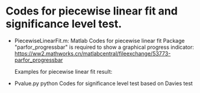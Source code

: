 # Codes for piecewise linear fit and significance level test.

- PiecewiseLinearFit.m: Matlab Codes for piecewise linear fit
Package "parfor_progressbar" is required to show a graphical progress indicator: https://ww2.mathworks.cn/matlabcentral/fileexchange/53773-parfor_progressbar

  Examples for piecewise linear fit result:


- Pvalue.py python Codes for significance level test based on Davies test
  
